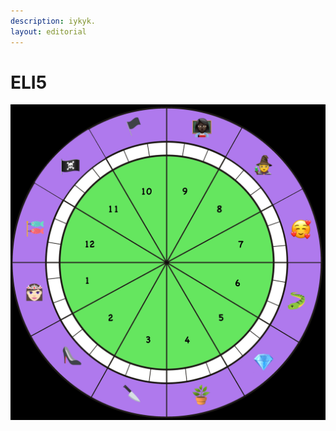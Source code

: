 ```yaml
---
description: iykyk.
layout: editorial
---
```


# ELI5

![](<../../../../../.gitbook/assets/CHART (1).png>)
